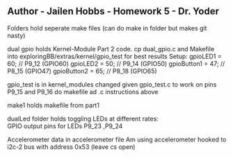 ##  Author - Jailen Hobbs - Homework 5 - Dr. Yoder ##
Folders hold seperate make files (can do make in folder but makes git nasty)

dual gpio holds Kernel-Module Part 2 code. cp dual_gpio.c and Makefile into exploringBB/extras/kernel/gpio_test for best results
Setup: 
gpioLED1 = 60;     // P9_12 (GPIO60)
gpioLED2 = 50;     // P9_14 (GPIO50)
gpioButton1 = 47;  // P8_15 (GPIO47)
gpioButton2 = 65;  // P8_18 (GPIO65)

gpio_test is in kernel_modules changed given gpio_test.c to work on pins P9_15 and P9_16 do makefile ad .c instructions above

make1 holds makefile from part1

dualLed folder holds toggling LEDs at different rates:  
GPIO output pins for LEDs P9_23 ,P9_24

Accelerometer data in accelerometer file
Am using accelerometer hooked to i2c-2 bus with address 0x53 (leave cs open)